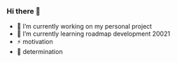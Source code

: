 ### Hi there 👋


- 🔭 I’m currently working on my personal project
- 🌱 I’m currently learning roadmap development 20021
- ⚡ motivation 
- :horse: determination
